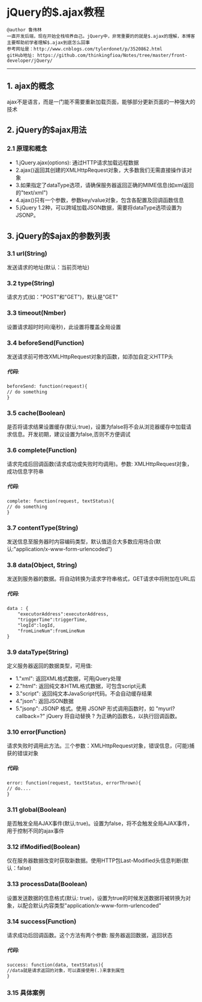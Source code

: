 # jQuery的\$.ajax教程
```
@author 鲁伟林
一直开发后端，现在开始全栈培养自己。jQuery中，非常重要的的就是$.ajax的理解，本博客主要帮助初学者理解$.ajax到底怎么回事
参考网址是：http://www.cnblogs.com/tylerdonet/p/3520862.html
gitHub地址: https://github.com/thinkingfioa/Notes/tree/master/front-developer/jQuery/
```
---

## 1. ajax的概念
ajax不是语言，而是一门能不需要重新加载页面，能够部分更新页面的一种强大的技术

## 2. jQuery的\$ajax用法
### 2.1 原理和概念
- 1.jQuery.ajax(options): 通过HTTP请求加载远程数据
- 2.ajax()返回其创建的XMLHttpRequest对象，大多数我们无需直接操作该对象
- 3.如果指定了dataType选项，请确保服务器返回正确的MIME信息(如xml返回的"text/xml")
- 4.ajax()只有一个参数，参数key/value对象，包含各配置及回调函数信息
- 5.jQuery 1.2种，可以跨域加载JSON数据，需要将dataType选项设置为JSONP。

## 3. jQuery的\$ajax的参数列表
### 3.1 url(String)
发送请求的地址(默认：当前页地址)

### 3.2 type(String)
请求方式(如："POST"和"GET")，默认是"GET"

### 3.3 timeout(Nmber)
设置请求超时时间(毫秒)，此设置将覆盖全局设置

### 3.4 beforeSend(Function)
发送请求前可修改XMLHttpRequest对象的函数，如添加自定义HTTP头
##### 代码:
```html
beforeSend: function(request){
// do something
}
```

### 3.5 cache(Boolean)
是否将请求结果设置缓存(默认:true)，设置为false将不会从浏览器缓存中加载请求信息。开发初期，建议设置为false,否则不方便调试

### 3.6 complete(Function)
请求完成后回调函数(请求成功或失败时均调用)。参数: XMLHttpRequest对象，成功信息字符串
##### 代码:
```html
complete: function(request, textStatus){
// do something
}
```

### 3.7 contentType(String)
发送信息至服务器时内容编码类型，默认值适合大多数应用场合(默认:"application/x-www-form-urlencoded")

### 3.8 data(Object, String)
发送到服务器的数据。将自动转换为请求字符串格式，GET请求中将附加在URL后
##### 代码:
```html
data : {
	"executorAddress":executorAddress,
	"triggerTime":triggerTime,
	"logId":logId,
	"fromLineNum":fromLineNum
}
```

### 3.9 dataType(String)
定义服务器返回的数据类型，可用值:

- 1."xml": 返回XML格式数据，可用jQuery处理
- 2."html": 返回纯文本HTML格式数据，可包含script元素
- 3."script": 返回纯文本JavaScript代码。不会自动缓存结果
- 4."json": 返回JSON数据
- 5."jsonp": JSONP 格式。使用 JSONP 形式调用函数时，如 "myurl?callback=?" jQuery 将自动替换 ? 为正确的函数名，以执行回调函数。

### 3.10 error(Function)
请求失败时调用此方法。三个参数：XMLHttpRequest对象，错误信息，(可能)捕获的错误对象
##### 代码:
```html
error: function(request, textStatus, errorThrown){
// do....
}
```

### 3.11 global(Boolean)
是否触发全局AJAX事件(默认:true)。设置为false，将不会触发全局AJAX事件，用于控制不同的ajax事件

### 3.12 ifModified(Boolean)
仅在服务器数据改变时获取新数据。使用HTTP包Last-Modified头信息判断(默认：false)

### 3.13 processData(Boolean)
设置发送数据的信息格式(默认: true)，设置为true的时候发送数据将被转换为对象，以配合默认内容类型"application/x-www-form-urlencoded"

### 3.14 success(Function)
请求成功后回调函数。这个方法有两个参数: 服务器返回数据，返回状态
##### 代码:
```html
success: function(data, textStatus){
//data就是请求返回的对象，可以直接使用(.)来拿到属性
}
```

### 3.15 具体案例
























